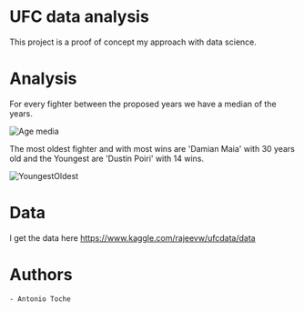 # UFC data analysis

This project is a proof of concept my approach with data science. 


# Analysis

For every fighter between the proposed years we have a median of the years.

![Age media]("plots/ageOfFigthers.png")

The most oldest fighter and with most wins are 'Damian Maia' with 30 years old and the Youngest are 'Dustin Poiri' with 14 wins.

![YoungestOldest]("plots/mostOld.png")


# Data 

I get the data here https://www.kaggle.com/rajeevw/ufcdata/data

# Authors
    - Antonio Toche
